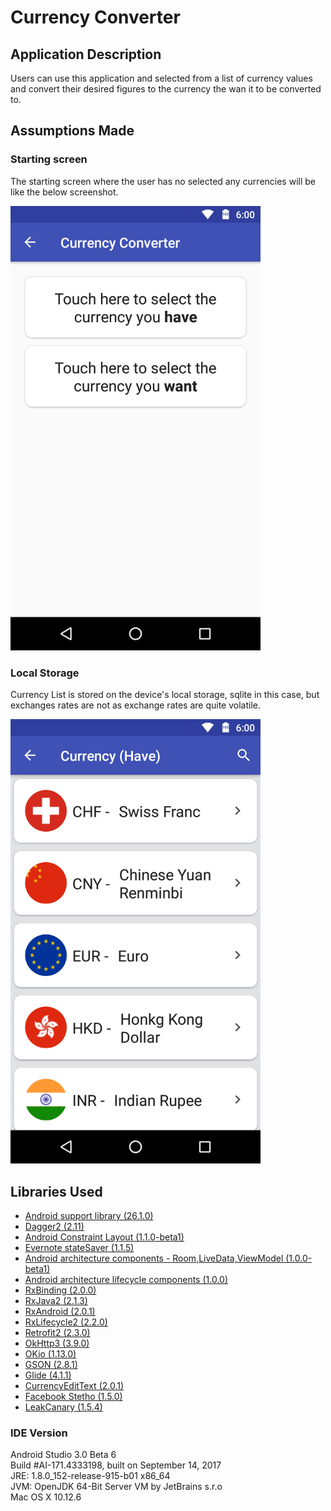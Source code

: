 # Currency Converter

## Application Description

Users can use this application and selected from a list of currency values and convert their desired figures to the currency the wan it to be converted to.

## Assumptions Made

### Starting screen

The starting screen where the user has no selected any currencies will be like the below screenshot.

<img src="https://github.com/kenshin171/mcInterviewAssignment/blob/master/images/device-2017-09-23-161135.png" width="400">


### Local Storage

Currency List is stored on the device's local storage, sqlite in this case, but exchanges rates are not as exchange rates are quite volatile.

<img src="https://github.com/kenshin171/mcInterviewAssignment/blob/master/images/device-2017-09-23-163737.png" width="400">


## Libraries Used
-  [Android support library (26.1.0)](https://developer.android.com/topic/libraries/support-library/index.html)
- [Dagger2 (2.11)](https://google.github.io/dagger/)
- [Android Constraint Layout (1.1.0-beta1)](https://developer.android.com/training/constraint-layout/index.html)
- [Evernote stateSaver (1.1.5)](https://github.com/evernote/android-state)
- [Android architecture components - Room,LiveData,ViewModel (1.0.0-beta1)](https://developer.android.com/topic/libraries/architecture/guide.html)
- [Android architecture lifecycle components (1.0.0)](https://developer.android.com/topic/libraries/architecture/lifecycle.html)
- [RxBinding (2.0.0)](https://github.com/JakeWharton/RxBinding)
- [RxJava2 (2.1.3)](https://github.com/ReactiveX/RxJava)
- [RxAndroid (2.0.1)](https://github.com/ReactiveX/RxAndroid)
- [RxLifecycle2 (2.2.0)](https://github.com/trello/RxLifecycle)
- [Retrofit2 (2.3.0)](http://square.github.io/retrofit/)
- [OkHttp3 (3.9.0)](http://square.github.io/okhttp/)
- [OKio (1.13.0)](https://github.com/square/okio)
- [GSON (2.8.1)](https://github.com/google/gson)
- [Glide (4.1.1)](https://github.com/bumptech/glide)
- [CurrencyEditText (2.0.1)](https://github.com/BlacKCaT27/CurrencyEditText)
- [Facebook Stetho (1.5.0)](http://facebook.github.io/stetho/)
- [LeakCanary (1.5.4)](https://github.com/square/leakcanary)


### IDE Version

Android Studio 3.0 Beta 6 <br>
Build #AI-171.4333198, built on September 14, 2017 <br>
JRE: 1.8.0_152-release-915-b01 x86_64 <br>
JVM: OpenJDK 64-Bit Server VM by JetBrains s.r.o <br>
Mac OS X 10.12.6